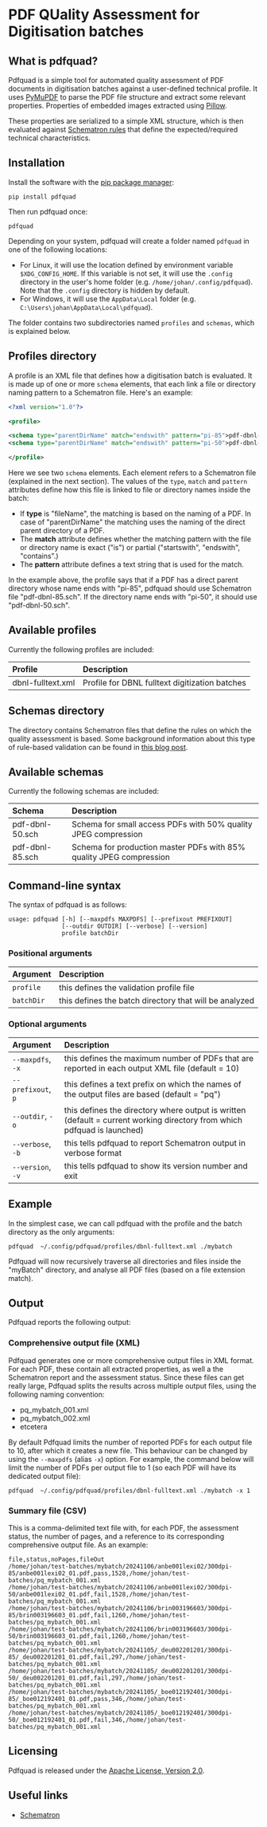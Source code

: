 # PDF QUality Assessment for Digitisation batches

## What is pdfquad?

Pdfquad is a simple tool for automated quality assessment of PDF documents in digitisation batches against a user-defined technical profile. It uses [PyMuPDF](https://pymupdf.readthedocs.io/) to parse the PDF file structure and extract some relevant properties. Properties of embedded images extracted using [Pillow](https://pillow.readthedocs.io/).

These properties are serialized to a simple XML structure, which is then evaluated against [Schematron rules](http://en.wikipedia.org/wiki/Schematron) that define the expected/required technical characteristics.

## Installation

Install the software with the [pip package manager](https://en.wikipedia.org/wiki/Pip_(package_manager)):

```
pip install pdfquad
```

Then run pdfquad once:

```
pdfquad
```

Depending on your system, pdfquad will create a folder named `pdfquad` in one of the following locations: 

- For Linux, it will use the location defined by environment variable `$XDG_CONFIG_HOME`. If this variable is not set, it will use the `.config` directory in the user's home folder (e.g. `/home/johan/.config/pdfquad`). Note that the `.config` directory is hidden by default.
- For Windows, it will use the `AppData\Local` folder (e.g. `C:\Users\johan\AppData\Local\pdfquad`).

The folder contains two subdirectories named `profiles` and `schemas`, which is explained below.

## Profiles directory

A profile is an XML file that defines how a digitisation batch is evaluated. It is made up of one or more `schema` elements, that each link a file or directory naming pattern to a Schematron file. Here's an example:

```xml
<?xml version="1.0"?>

<profile>

<schema type="parentDirName" match="endswith" pattern="pi-85">pdf-dbnl-85.sch</schema>
<schema type="parentDirName" match="endswith" pattern="pi-50">pdf-dbnl-50.sch</schema>

</profile>
```

Here we see two `schema` elements. Each element refers to a Schematron file (explained in the next section). The values of the `type`, `match` and `pattern` attributes define how this file is linked to file or directory names inside the batch:

- If **type** is "fileName", the matching is based on the naming of a PDF. In case of "parentDirName" the matching uses the naming of the direct parent directory of a PDF.
- The **match** attribute defines whether the matching pattern with the file or directory name is exact ("is") or partial ("startswith", "endswith", "contains".)
- The **pattern** attribute defines a text string that is used for the match.

In the example above, the profile says that if a PDF has a direct parent directory whose name ends with "pi-85", pdfquad should use Schematron file "pdf-dbnl-85.sch". If the directory name ends with "pi-50", it should use "pdf-dbnl-50.sch".

## Available profiles

Currently the following profiles are included:

|Profile|Description|
|:--|:--|
|dbnl-fulltext.xml|Profile for DBNL fulltext digitization batches|

## Schemas directory

The directory contains Schematron files that define the rules on which the quality assessment is based. Some background information about this type of rule-based validation can be found in [this blog post](https://www.bitsgalore.org/2012/09/04/automated-assessment-jp2-against-technical-profile).

## Available schemas

Currently the following schemas are included:

|Schema|Description|
|:--|:--|
|pdf-dbnl-50.sch|Schema for small access PDFs with 50% quality JPEG compression|
|pdf-dbnl-85.sch|Schema for production master PDFs  with 85% quality JPEG compression|

## Command-line syntax

The syntax of pdfquad is as follows:

```
usage: pdfquad [-h] [--maxpdfs MAXPDFS] [--prefixout PREFIXOUT]
               [--outdir OUTDIR] [--verbose] [--version]
               profile batchDir
```

### Positional arguments

|Argument|Description|
|:--|:--|
|`profile`|this defines the validation profile file|
|`batchDir`|this defines the batch directory that will be analyzed|

### Optional arguments

|Argument|Description|
|:--|:--|
|`--maxpdfs`, `-x`|this defines the maximum number of PDFs that are reported in each output XML file (default = 10)|
|`--prefixout`, `p`|this defines a text prefix on which the names of the output files are based (default = "pq")|
|`--outdir`, `-o`|this defines the directory where output is written (default = current working directory from which pdfquad is launched)|
|`--verbose`, `-b`|this tells pdfquad to report Schematron output in verbose format|
|`--version`, `-v`|this tells pdfquad to show its version number and exit|

## Example

In the simplest case, we can call pdfquad with the profile and the batch directory as the only arguments:

```
pdfquad  ~/.config/pdfquad/profiles/dbnl-fulltext.xml ./mybatch
```

Pdfquad will now recursively traverse all directories and files inside the "myBatch" directory, and analyse all PDF files (based on a file extension match).

## Output

Pdfquad reports the following output:

### Comprehensive output file (XML)

Pdfquad generates one or more comprehensive output files in XML format. For each PDF, these contain all extracted properties, as well a the Schematron report and the assessment status. Since these files can get really large, Pdfquad splits the results across multiple output files, using the following naming convention:

- pq_mybatch_001.xml
- pq_mybatch_002.xml
- etcetera

By default Pdfquad limits the number of reported PDFs for each output file to 10, after which it creates a new file. This behaviour can be changed by using the `--maxpdfs` (alias `-x`) option. For example, the command below will limit the number of PDFs per output file to 1 (so each PDF will have its dedicated output file):

```
pdfquad  ~/.config/pdfquad/profiles/dbnl-fulltext.xml ./mybatch -x 1
```

### Summary file (CSV)

This is a comma-delimited text file with, for each PDF, the assessment status, the number of pages, and a reference to its corresponding comprehensive output file. As an example:

``` csv
file,status,noPages,fileOut
/home/johan/test-batches/mybatch/20241106/anbe001lexi02/300dpi-85/anbe001lexi02_01.pdf,pass,1528,/home/johan/test-batches/pq_mybatch_001.xml
/home/johan/test-batches/mybatch/20241106/anbe001lexi02/300dpi-50/anbe001lexi02_01.pdf,fail,1528,/home/johan/test-batches/pq_mybatch_001.xml
/home/johan/test-batches/mybatch/20241106/brin003196603/300dpi-85/brin003196603_01.pdf,fail,1260,/home/johan/test-batches/pq_mybatch_001.xml
/home/johan/test-batches/mybatch/20241106/brin003196603/300dpi-50/brin003196603_01.pdf,fail,1260,/home/johan/test-batches/pq_mybatch_001.xml
/home/johan/test-batches/mybatch/20241105/_deu002201201/300dpi-85/_deu002201201_01.pdf,fail,297,/home/johan/test-batches/pq_mybatch_001.xml
/home/johan/test-batches/mybatch/20241105/_deu002201201/300dpi-50/_deu002201201_01.pdf,fail,297,/home/johan/test-batches/pq_mybatch_001.xml
/home/johan/test-batches/mybatch/20241105/_boe012192401/300dpi-85/_boe012192401_01.pdf,pass,346,/home/johan/test-batches/pq_mybatch_001.xml
/home/johan/test-batches/mybatch/20241105/_boe012192401/300dpi-50/_boe012192401_01.pdf,fail,346,/home/johan/test-batches/pq_mybatch_001.xml
```

## Licensing

Pdfquad is released under the [Apache License, Version 2.0](https://www.apache.org/licenses/LICENSE-2.0).

## Useful links

- [Schematron](http://en.wikipedia.org/wiki/Schematron)


